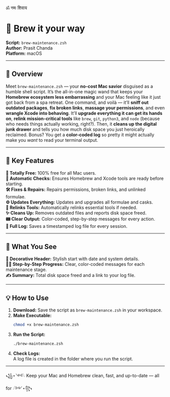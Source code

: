 ॐ नमः शिवाय
# 🍺 Brew it your way

**Script:** `brew-maintenance.zsh`  
**Author:** Prasit Chanda  
**Platform:** macOS  

---

## 🤷 Overview

Meet `brew-maintenance.zsh` — your **no-cost Mac savior** disguised as a humble shell script. 
It’s the all-in-one magic wand that keeps your **Homebrew ecosystem less embarrassing** and 
your Mac feeling like it just got back from a spa retreat. One command, and voilà — it’ll 
**sniff out outdated packages**, **fix broken links**, **massage your permissions**, and even 
**wrangle Xcode into behaving**. It’ll **upgrade everything it can get its hands on**, 
**relink mission-critical tools** like `brew`, `git`, `python3`, and `node` (because who needs 
things actually working, right?). Then, it **cleans up the digital junk drawer** and tells you 
how much disk space you just heroically reclaimed. Bonus? You get a **color-coded log** so pretty 
it might actually make you *want* to read your terminal output.

---

## 🧠 Key Features

**🎁 Totally Free:** 100% free for all Mac users.  
**🤹 Automatic Checks:** Ensures Homebrew and Xcode tools are ready before starting.  
**🛠️ Fixes & Repairs:** Repairs permissions, broken links, and unlinked formulae.  
**⚙️ Updates Everything:** Updates and upgrades all formulae and casks.  
**🔗 Relinks Tools:** Automatically relinks essential tools if needed.  
**✨ Cleans Up:** Removes outdated files and reports disk space freed.  
**📟 Clear Output:** Color-coded, step-by-step messages for every action.  
**📝 Full Log:** Saves a timestamped log file for every session.

---

## 👀 What You See

**🧩 Decorative Header:** Stylish start with date and system details.  
**🏃‍♂️ Step-by-Step Progress:** Clear, color-coded messages for each maintenance stage.  
**✍️ Summary:** Total disk space freed and a link to your log file.

---

## 💡 How to Use

1. **Download:** Save the script as `brew-maintenance.zsh` in your workspace.
2. **Make Executable:**  
   ```sh
   chmod +x brew-maintenance.zsh
   ```
3. **Run the Script:**  
   ```sh
   ./brew-maintenance.zsh
   ```
4. **Check Logs:**  
   A log file is created in the folder where you run the script.

---

꧁⋆༺𓆩 Keep your Mac and Homebrew clean, fast, and up-to-date — all for 𓆪༻⋆꧂
